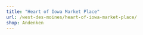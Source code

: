 ```yaml
---
title: "Heart of Iowa Market Place"
url: /west-des-moines/heart-of-iowa-market-place/
shop: Andenken
---
```

